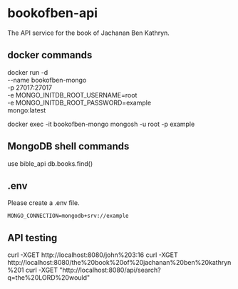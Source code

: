 # bookofben-api
The API service for the book of Jachanan Ben Kathryn.

## docker commands
docker run -d \
  --name bookofben-mongo \
  -p 27017:27017 \
  -e MONGO_INITDB_ROOT_USERNAME=root \
  -e MONGO_INITDB_ROOT_PASSWORD=example \
  mongo:latest

docker exec -it bookofben-mongo mongosh -u root -p example

## MongoDB shell commands
use bible_api
db.books.find()

## .env
Please create a .env file.
```
MONGO_CONNECTION=mongodb+srv://example
```

## API testing
curl -XGET http://localhost:8080/john%203:16
curl -XGET http://localhost:8080/the%20book%20of%20jachanan%20ben%20kathryn%201
curl -XGET "http://localhost:8080/api/search?q=the%20LORD%20would"